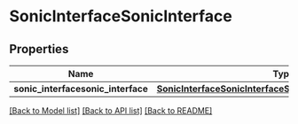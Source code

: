 # SonicInterfaceSonicInterface

## Properties
Name | Type | Description | Notes
------------ | ------------- | ------------- | -------------
**sonic_interfacesonic_interface** | [**SonicInterfaceSonicInterfaceSonicinterfacesonicinterface**](SonicInterfaceSonicInterfaceSonicinterfacesonicinterface.md) |  | [optional] 

[[Back to Model list]](../README.md#documentation-for-models) [[Back to API list]](../README.md#documentation-for-api-endpoints) [[Back to README]](../README.md)


